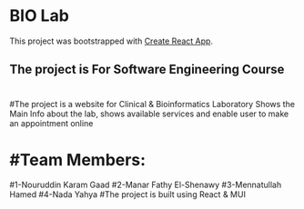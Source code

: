 # BIO Lab

This project was bootstrapped with [Create React App](https://github.com/facebook/create-react-app).

## The project is For Software Engineering Course

#
#The project is a website for Clinical & Bioinformatics Laboratory 
Shows the Main Info about the lab, shows available services and enable user to make an appointment online

#  #Team Members:
#1-Nouruddin Karam Gaad
#2-Manar Fathy El-Shenawy
#3-Mennatullah Hamed
#4-Nada Yahya
#The project is built using React & MUI 



